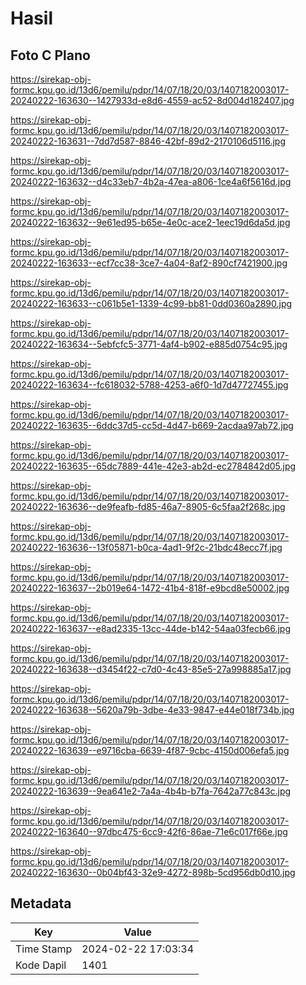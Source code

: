 # Hasil

## Foto C Plano

https://sirekap-obj-formc.kpu.go.id/13d6/pemilu/pdpr/14/07/18/20/03/1407182003017-20240222-163630--1427933d-e8d6-4559-ac52-8d004d182407.jpg

https://sirekap-obj-formc.kpu.go.id/13d6/pemilu/pdpr/14/07/18/20/03/1407182003017-20240222-163631--7dd7d587-8846-42bf-89d2-2170106d5116.jpg

https://sirekap-obj-formc.kpu.go.id/13d6/pemilu/pdpr/14/07/18/20/03/1407182003017-20240222-163632--d4c33eb7-4b2a-47ea-a806-1ce4a6f5616d.jpg

https://sirekap-obj-formc.kpu.go.id/13d6/pemilu/pdpr/14/07/18/20/03/1407182003017-20240222-163632--9e61ed95-b65e-4e0c-ace2-1eec19d6da5d.jpg

https://sirekap-obj-formc.kpu.go.id/13d6/pemilu/pdpr/14/07/18/20/03/1407182003017-20240222-163633--ecf7cc38-3ce7-4a04-8af2-890cf7421900.jpg

https://sirekap-obj-formc.kpu.go.id/13d6/pemilu/pdpr/14/07/18/20/03/1407182003017-20240222-163633--c061b5e1-1339-4c99-bb81-0dd0360a2890.jpg

https://sirekap-obj-formc.kpu.go.id/13d6/pemilu/pdpr/14/07/18/20/03/1407182003017-20240222-163634--5ebfcfc5-3771-4af4-b902-e885d0754c95.jpg

https://sirekap-obj-formc.kpu.go.id/13d6/pemilu/pdpr/14/07/18/20/03/1407182003017-20240222-163634--fc618032-5788-4253-a6f0-1d7d47727455.jpg

https://sirekap-obj-formc.kpu.go.id/13d6/pemilu/pdpr/14/07/18/20/03/1407182003017-20240222-163635--6ddc37d5-cc5d-4d47-b669-2acdaa97ab72.jpg

https://sirekap-obj-formc.kpu.go.id/13d6/pemilu/pdpr/14/07/18/20/03/1407182003017-20240222-163635--65dc7889-441e-42e3-ab2d-ec2784842d05.jpg

https://sirekap-obj-formc.kpu.go.id/13d6/pemilu/pdpr/14/07/18/20/03/1407182003017-20240222-163636--de9feafb-fd85-46a7-8905-6c5faa2f268c.jpg

https://sirekap-obj-formc.kpu.go.id/13d6/pemilu/pdpr/14/07/18/20/03/1407182003017-20240222-163636--13f05871-b0ca-4ad1-9f2c-21bdc48ecc7f.jpg

https://sirekap-obj-formc.kpu.go.id/13d6/pemilu/pdpr/14/07/18/20/03/1407182003017-20240222-163637--2b019e64-1472-41b4-818f-e9bcd8e50002.jpg

https://sirekap-obj-formc.kpu.go.id/13d6/pemilu/pdpr/14/07/18/20/03/1407182003017-20240222-163637--e8ad2335-13cc-44de-b142-54aa03fecb66.jpg

https://sirekap-obj-formc.kpu.go.id/13d6/pemilu/pdpr/14/07/18/20/03/1407182003017-20240222-163638--d3454f22-c7d0-4c43-85e5-27a998885a17.jpg

https://sirekap-obj-formc.kpu.go.id/13d6/pemilu/pdpr/14/07/18/20/03/1407182003017-20240222-163638--5620a79b-3dbe-4e33-9847-e44e018f734b.jpg

https://sirekap-obj-formc.kpu.go.id/13d6/pemilu/pdpr/14/07/18/20/03/1407182003017-20240222-163639--e9716cba-6639-4f87-9cbc-4150d006efa5.jpg

https://sirekap-obj-formc.kpu.go.id/13d6/pemilu/pdpr/14/07/18/20/03/1407182003017-20240222-163639--9ea641e2-7a4a-4b4b-b7fa-7642a77c843c.jpg

https://sirekap-obj-formc.kpu.go.id/13d6/pemilu/pdpr/14/07/18/20/03/1407182003017-20240222-163640--97dbc475-6cc9-42f6-86ae-71e6c017f66e.jpg

https://sirekap-obj-formc.kpu.go.id/13d6/pemilu/pdpr/14/07/18/20/03/1407182003017-20240222-163630--0b04bf43-32e9-4272-898b-5cd956db0d10.jpg


## Metadata

| Key        | Value               |
| ---------- | ------------------- |
| Time Stamp | 2024-02-22 17:03:34 |
| Kode Dapil | 1401                |



